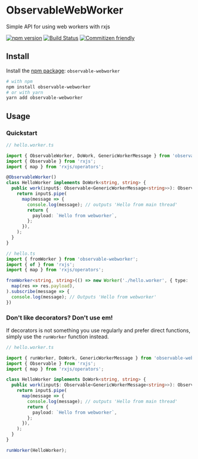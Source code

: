 # ObservableWebWorker

Simple API for using web workers with rxjs

[![npm version](https://badge.fury.io/js/observable-webworker.svg)](https://www.npmjs.com/package/observable-webworker)
[![Build Status](https://travis-ci.org/cloudnc/observable-webworker.svg?branch=master)](https://travis-ci.org/cloudnc/observable-webworker)
[![Commitizen friendly](https://img.shields.io/badge/commitizen-friendly-brightgreen.svg)](https://commitizen.github.io/cz-cli/)

## Install

Install the [npm package](https://www.npmjs.com/package/observable-webworker): `observable-webworker`

```sh
# with npm
npm install observable-webworker
# or with yarn
yarn add observable-webworker
```

## Usage

### Quickstart

```ts
// hello.worker.ts

import { ObservableWorker, DoWork, GenericWorkerMessage } from 'observable-webworker';
import { Observable } from 'rxjs';
import { map } from 'rxjs/operators';

@ObservableWorker()
class HelloWorker implements DoWork<string, string> {
  public work(input$: Observable<GenericWorkerMessage<string>>): Observable<GenericWorkerMessage<string>> {
    return input$.pipe(
      map(message => {
        console.log(message); // outputs 'Hello from main thread'
        return {
          payload: `Hello from webworker`,
        };
      }),
    );
  }
}
```

```ts
// hello.ts
import { fromWorker } from 'observable-webworker';
import { of } from 'rxjs';
import { map } from 'rxjs/operators';

fromWorker<string, string>(() => new Worker('./hello.worker', { type: 'module' }, of('Hello from main thread')).pipe(
  map(res => res.payload),
).subscribe(message => {
  console.log(message); // Outputs 'Hello from webworker'
})

```

### Don't like decorators? Don't use em!

If decorators is not something you use regularly and prefer direct functions, simply
use the `runWorker` function instead.

```ts
// hello.worker.ts

import { runWorker, DoWork, GenericWorkerMessage } from 'observable-webworker';
import { Observable } from 'rxjs';
import { map } from 'rxjs/operators';

class HelloWorker implements DoWork<string, string> {
  public work(input$: Observable<GenericWorkerMessage<string>>): Observable<GenericWorkerMessage<string>> {
    return input$.pipe(
      map(message => {
        console.log(message); // outputs 'Hello from main thread'
        return {
          payload: `Hello from webworker`,
        };
      }),
    );
  }
}

runWorker(HelloWorker);
```

